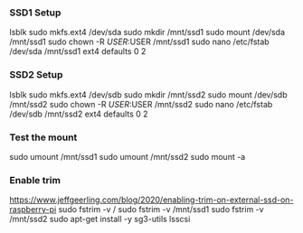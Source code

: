 ### SSD1 Setup
lsblk
sudo mkfs.ext4 /dev/sda
sudo mkdir /mnt/ssd1
sudo mount /dev/sda /mnt/ssd1
sudo chown -R $USER:$USER /mnt/ssd1
sudo nano /etc/fstab
/dev/sda   /mnt/ssd1   ext4   defaults   0   2

### SSD2 Setup
lsblk
sudo mkfs.ext4 /dev/sdb
sudo mkdir /mnt/ssd2
sudo mount /dev/sdb /mnt/ssd2
sudo chown -R $USER:$USER /mnt/ssd2
sudo nano /etc/fstab
/dev/sdb   /mnt/ssd2   ext4   defaults   0   2

### Test the mount
sudo umount /mnt/ssd1
sudo umount /mnt/ssd2
sudo mount -a

### Enable trim
https://www.jeffgeerling.com/blog/2020/enabling-trim-on-external-ssd-on-raspberry-pi
sudo fstrim -v /
sudo fstrim -v /mnt/ssd1
sudo fstrim -v /mnt/ssd2
sudo apt-get install -y sg3-utils lsscsi



